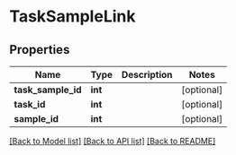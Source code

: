 # TaskSampleLink

## Properties
Name | Type | Description | Notes
------------ | ------------- | ------------- | -------------
**task_sample_id** | **int** |  | [optional] 
**task_id** | **int** |  | [optional] 
**sample_id** | **int** |  | [optional] 

[[Back to Model list]](../README.md#documentation-for-models) [[Back to API list]](../README.md#documentation-for-api-endpoints) [[Back to README]](../README.md)


